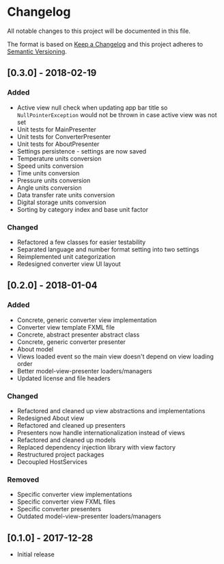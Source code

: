 # Changelog
All notable changes to this project will be documented in this file.

The format is based on [Keep a Changelog](http://keepachangelog.com/en/1.0.0/)
and this project adheres to [Semantic Versioning](http://semver.org/spec/v2.0.0.html).

## [0.3.0] - 2018-02-19
### Added
- Active view null check when updating app bar title so `NullPointerException` would not be thrown
in case active view was not set
- Unit tests for MainPresenter
- Unit tests for ConverterPresenter
- Unit tests for AboutPresenter
- Settings persistence - settings are now saved
- Temperature units conversion
- Speed units conversion
- Time units conversion
- Pressure units conversion
- Angle units conversion
- Data transfer rate units conversion
- Digital storage units conversion
- Sorting by category index and base unit factor

### Changed
- Refactored a few classes for easier testability
- Separated language and number format setting into two settings
- Reimplemented unit categorization
- Redesigned converter view UI layout

## [0.2.0] - 2018-01-04
### Added
- Concrete, generic converter view implementation
- Converter view template FXML file
- Concrete, abstract presenter abstract class
- Concrete, generic converter presenter
- About model
- Views loaded event so the main view doesn't depend on view loading order
- Better model-view-presenter loaders/managers
- Updated license and file headers

### Changed
- Refactored and cleaned up view abstractions and implementations
- Redesigned About view
- Refactored and cleaned up presenters
- Presenters now handle internationalization instead of views
- Refactored and cleaned up models
- Replaced dependency injection library with view factory
- Restructured project packages
- Decoupled HostServices

### Removed
- Specific converter view implementations
- Specific converter view FXML files
- Specific converter presenters
- Outdated model-view-presenter loaders/managers

## [0.1.0] - 2017-12-28
- Initial release
